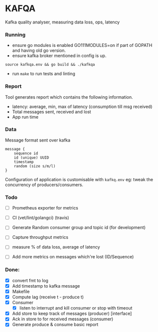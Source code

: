 # KAFQA

Kafka quality analyser, measuring data loss, ops, latency

### Running
* ensure go modules is enabled GO111MODULES=on if part of GOPATH and having old go version.
* ensure kafka broker mentioned in config is up.

```
source kafkqa.env && go build && ./kafkqa
```
* run `make` to run tests and linting

### Report

Tool generates report which contains the following information.

* latency: average, min, max of latency (consumption till msg received)
* Total messages sent, received and lost
* App run time

### Data

Message format sent over kafka
```
message {
    sequence id
    id (unique) UUID
    timestamp
    random (size s/m/l)
}
```

Configuration of application is customisable with `kafkq.env` eg: tweak the concurrency of producers/consumers.

### Todo
* [ ] Prometheus exporter for metrics
* [ ] CI (vet/lint/golangci) (travis)
* [ ] Generate Random consumer group and topic id (for development)
* [ ] Capture throughput metrics
* [ ] measure % of data loss, average of latency
* [ ] Add more metrics on messages which're lost (ID/Sequence)


### Done:
* [X] convert fmt to log
* [X] Add timestamp to kafka message
* [X] Makefile
* [X] Compute lag (receive t - produce t)
* [X] Consumer
    * [X] listen to interrupt and kill consumer or stop with timeout
* [X] Add store to keep track of messages (producer) [interface]
* [X] Ack in store to for received messages (consumer)
* [X] Generate produce & consume basic report
